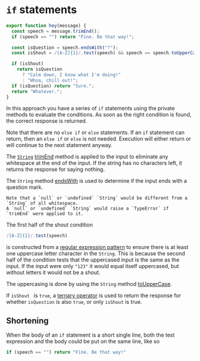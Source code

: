# `if` statements

```javascript
export function hey(message) {
  const speech = message.trimEnd();
  if (speech == "") return "Fine. Be that way!";

  const isQuestion = speech.endsWith("?");
  const isShout = /[A-Z]{1}/.test(speech) && speech == speech.toUpperCase();

  if (isShout)
    return isQuestion
      ? "Calm down, I know what I'm doing!"
      : "Whoa, chill out!";
  if (isQuestion) return "Sure.";
  return "Whatever.";
}
```

In this approach you have a series of `if` statements using the private methods to evaluate the conditions.
As soon as the right condition is found, the correct response is returned.

Note that there are no `else if` or `else` statements.
If an `if` statement can return, then an `else if` or `else` is not needed.
Execution will either return or will continue to the next statement anyway.

The [`String`][string] [trimEnd][trimend] method is applied to the input to eliminate any whitespace at the end of the input.
If the string has no characters left, it returns the response for saying nothing.

The `String` method [endsWith][endswith] is used to determine if the input ends with a question mark.

```exercism/caution
Note that a `null` or `undefined` `String` would be different from a `String` of all whitespace.
A `null` or `undefined` `String` would raise a `TypeError` if `trimEnd` were applied to it.
```

The first half of the shout condition

```javascript
/[A-Z]{1}/.test(speech)
```

is constructed from a [regular expression pattern][regex] to ensure there is at least one uppercase letter character in the `String`.
This is because the second half of the condition tests that the uppercased input is the same as the input.
If the input were only `"123"` it would equal itself uppercased, but without letters it would not be a shout.

The uppercasing is done by using the `String` method [toUpperCase][touppercase].

If `isShout ` is `true`, a [ternary operator][ternary] is used to return the response for whether `isQuestion` is also `true`,
or only `isShout` is true.

## Shortening

When the body of an `if` statement is a short single line, both the test expression and the body could be put on the same line, like so

```javascript
if (speech == "") return "Fine. Be that way!"
```

[string]: https://developer.mozilla.org/en-US/docs/Web/JavaScript/Reference/Global_Objects/String
[trimend]: https://developer.mozilla.org/en-US/docs/Web/JavaScript/Reference/Global_Objects/String/trimEnd
[endswith]: https://developer.mozilla.org/en-US/docs/Web/JavaScript/Reference/Global_Objects/String/endsWith
[regex]: https://developer.mozilla.org/en-US/docs/Web/JavaScript/Guide/Regular_Expressions
[touppercase]: https://developer.mozilla.org/en-US/docs/Web/JavaScript/Reference/Global_Objects/String/toUpperCase
[ternary]: https://developer.mozilla.org/en-US/docs/Web/JavaScript/Reference/Operators/Conditional_Operator
